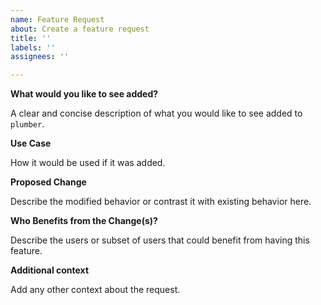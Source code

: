 ```yaml
---
name: Feature Request
about: Create a feature request
title: ''
labels: ''
assignees: ''

---
```



**What would you like to see added?**

A clear and concise description of what you would like to see added to `plumber`.

**Use Case**

How it would be used if it was added.

**Proposed Change**

Describe the modified behavior or contrast it with existing behavior here.

**Who Benefits from the Change(s)?**

Describe the users or subset of users that could benefit from having this feature.

**Additional context**

Add any other context about the request.
